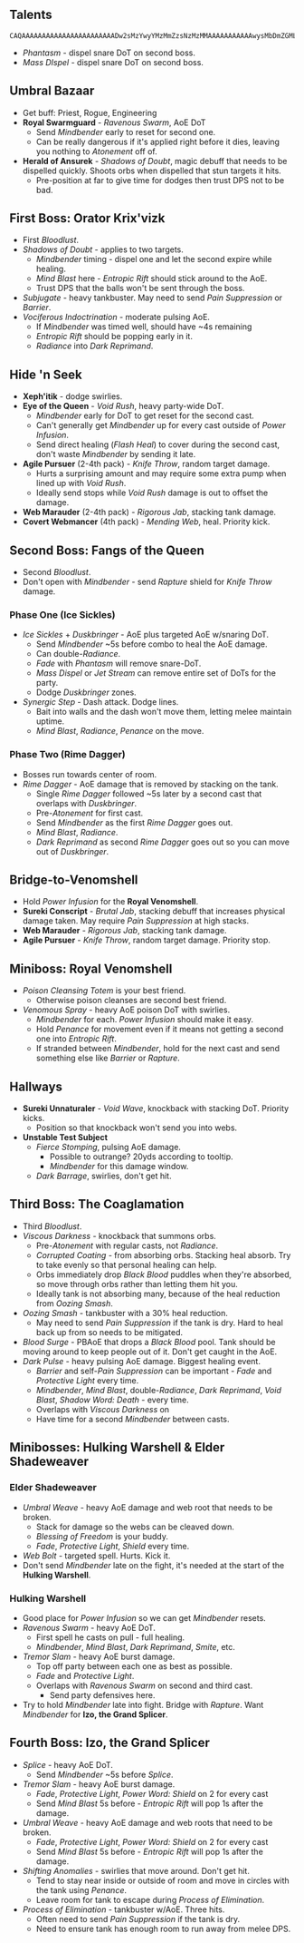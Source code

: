 ## Talents
```
CAQAAAAAAAAAAAAAAAAAAAAAAADw2sMzYwyYMzMmZzsNzMzMMAAAAAAAAAAAwysMbDmZGMLMMGjhZhtZaMxyAmZAQBY2mtNwYzG
```
- _Phantasm_ - dispel snare DoT on second boss.
- _Mass DIspel_ - dispel snare DoT on second boss.
## Umbral Bazaar
- Get buff: Priest, Rogue, Engineering
- **Royal Swarmguard** - _Ravenous Swarm_, AoE DoT
	- Send _Mindbender_ early to reset for second one.
	- Can be really dangerous if it's applied right before it dies, leaving you nothing to _Atonement_ off of.
- **Herald of Ansurek** - _Shadows of Doubt_, magic debuff that needs to be dispelled quickly. Shoots orbs when dispelled that stun targets it hits.
	- Pre-position at far to give time for dodges then trust DPS not to be bad.
## First Boss: Orator Krix'vizk
- First _Bloodlust_.
- _Shadows of Doubt_ - applies to two targets.
	- _Mindbender_ timing - dispel one and let the second expire while healing.
	- _Mind Blast_ here - _Entropic Rift_ should stick around to the AoE.
	- Trust DPS that the balls won't be sent through the boss.
- _Subjugate_ - heavy tankbuster. May need to send _Pain Suppression_ or _Barrier_.
- _Vociferous Indoctrination_ - moderate pulsing AoE.
	- If _Mindbender_ was timed well, should have ~4s remaining
	- _Entropic Rift_ should be popping early in it.
	- _Radiance_ into _Dark Reprimand_.
## Hide 'n Seek
- **Xeph'itik** - dodge swirlies.
- **Eye of the Queen** - _Void Rush_, heavy party-wide DoT.
	- _Mindbender_ early for DoT to get reset for the second cast.
	- Can't generally get _Mindbender_ up for every cast outside of _Power Infusion_.
	- Send direct healing (_Flash Heal_) to cover during the second cast, don't waste _Mindbender_ by sending it late.
- **Agile Pursuer** (2-4th pack)  - _Knife Throw_, random target damage. 
	- Hurts a surprising amount and may require some extra pump when lined up with _Void Rush_.
	- Ideally send stops while _Void Rush_ damage is out to offset the damage.
- **Web Marauder** (2-4th pack) - _Rigorous Jab_, stacking tank damage.
- **Covert Webmancer** (4th pack) - _Mending Web_, heal. Priority kick.
## Second Boss: Fangs of the Queen
- Second _Bloodlust_.
-  Don't open with _Mindbender_ - send _Rapture_ shield for _Knife Throw_ damage.
### Phase One (Ice Sickles)
- _Ice Sickles_ + _Duskbringer_ - AoE plus targeted AoE w/snaring DoT.
	- Send _Mindbender_ ~5s before combo to heal the AoE damage.
	- Can double-_Radiance_.
	- _Fade_ with _Phantasm_ will remove snare-DoT.
	- _Mass Dispel_ or _Jet Stream_ can remove entire set of DoTs for the party.
	- Dodge _Duskbringer_ zones.
- _Synergic Step_ - Dash attack. Dodge lines.
	- Bait into walls and the dash won't move them, letting melee maintain uptime.
	- _Mind Blast_, _Radiance_, _Penance_ on the move.
### Phase Two (Rime Dagger)
- Bosses run towards center of room.
- _Rime Dagger_ - AoE damage that is removed by stacking on the tank.
	- Single _Rime Dagger_ followed ~5s later by a second cast that overlaps with _Duskbringer_.
	- Pre-_Atonement_ for first cast.
	- Send _Mindbender_ as the first _Rime Dagger_ goes out.
	- _Mind Blast_, _Radiance_.
	- _Dark Reprimand_ as second _Rime Dagger_ goes out so you can move out of _Duskbringer_.
## Bridge-to-Venomshell
- Hold _Power Infusion_ for the **Royal Venomshell**.
- **Sureki Conscript** - _Brutal Jab_, stacking debuff that increases physical damage taken. May require _Pain Suppression_ at high stacks.
- **Web Marauder** - _Rigorous Jab_, stacking tank damage.
- **Agile Pursuer** - _Knife Throw_, random target damage. Priority stop.
## Miniboss: Royal Venomshell
- _Poison Cleansing Totem_ is your best friend.
	- Otherwise poison cleanses are second best friend.
- _Venomous Spray_ - heavy AoE poison DoT with swirlies.
	- _Mindbender_ for each. _Power Infusion_ should make it easy.
	- Hold _Penance_ for movement even if it means not getting a second one into _Entropic Rift_.
	- If stranded between _Mindbender_, hold for the next cast and send something else like _Barrier_ or _Rapture_.
## Hallways
- **Sureki Unnaturaler** - _Void Wave_, knockback with stacking DoT. Priority kicks.
	- Position so that knockback won't send you into webs.
- **Unstable Test Subject**
	- _Fierce Stomping_, pulsing AoE damage.
		- Possible to outrange? 20yds according to tooltip.
		- _Mindbender_ for this damage window.
	- _Dark Barrage_, swirlies, don't get hit.
## Third Boss: The Coaglamation
- Third _Bloodlust_.
- _Viscous Darkness_ - knockback that summons orbs.
	- Pre-_Atonement_ with regular casts, not _Radiance_.
	- _Corrupted Coating_ - from absorbing orbs. Stacking heal absorb. Try to take evenly so that personal healing can help.
	- Orbs immediately drop _Black Blood_ puddles when they're absorbed, so move through orbs rather than letting them hit you.
	- Ideally tank is not absorbing many, because of the heal reduction from _Oozing Smash_.
- _Oozing Smash_ - tankbuster with a 30% heal reduction.
	- May need to send _Pain Suppression_ if the tank is dry. Hard to heal back up from so needs to be mitigated.
- _Blood Surge_ - PBAoE that drops a _Black Blood_ pool. Tank should be moving around to keep people out of it. Don't get caught in the AoE.
- _Dark Pulse_ - heavy pulsing AoE damage. Biggest healing event.
	- _Barrier_ and self-_Pain Suppression_ can be important - _Fade_ and _Protective Light_ every time.
	- _Mindbender_, _Mind Blast_, double-_Radiance_, _Dark Reprimand_, _Void Blast_, _Shadow Word: Death_ - every time.
	- Overlaps with _Viscous Darkness_ on
	- Have time for a second _Mindbender_ between casts.
## Minibosses: Hulking Warshell & Elder Shadeweaver
### Elder Shadeweaver
- _Umbral Weave_ - heavy AoE damage and web root that needs to be broken.
	- Stack for damage so the webs can be cleaved down.
	- _Blessing of Freedom_ is your buddy.
	- _Fade_, _Protective Light_, _Shield_ every time.
- _Web Bolt_ - targeted spell. Hurts. Kick it.
- Don't send _Mindbender_ late on the fight, it's needed at the start of the **Hulking Warshell**.
### Hulking Warshell
- Good place for _Power Infusion_ so we can get _Mindbender_ resets.
- _Ravenous Swarm_ - heavy AoE DoT.
	- First spell he casts on pull - full healing.
	- _Mindbender_, _Mind Blast_, _Dark Reprimand_, _Smite_, etc.
- _Tremor Slam_ - heavy AoE burst damage.
	- Top off party between each one as best as possible.
	- _Fade_ and _Protective Light_.
	- Overlaps with _Ravenous Swarm_ on second and third cast.
		- Send party defensives here.
- Try to hold _Mindbender_ late into fight. Bridge with _Rapture_. Want _Mindbender_ for **Izo, the Grand Splicer**.
## Fourth Boss: Izo, the Grand Splicer
- _Splice_ - heavy AoE DoT.
	- Send _Mindbender_ ~5s before _Splice_.
- _Tremor Slam_ - heavy AoE burst damage.
	- _Fade_, _Protective Light_, _Power Word: Shield_ on 2 for every cast
	- Send _Mind Blast_ 5s before - _Entropic Rift_ will pop 1s after the damage.
- _Umbral Weave_ - heavy AoE damage and web roots that need to be broken.
	- _Fade_, _Protective Light_, _Power Word: Shield_ on 2 for every cast
	- Send _Mind Blast_ 5s before - _Entropic Rift_ will pop 1s after the damage.
- _Shifting Anomalies_ - swirlies that move around. Don't get hit.
	- Tend to stay near inside or outside of room and move in circles with the tank using _Penance_.
	- Leave room for tank to escape during _Process of Elimination_.
- _Process of Elimination_ - tankbuster w/AoE. Three hits.
	- Often need to send _Pain Suppression_ if the tank is dry.
	- Need to ensure tank has enough room to run away from melee DPS.
